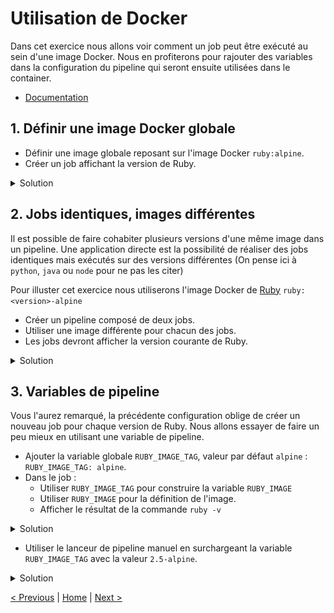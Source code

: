 # Utilisation de Docker

Dans cet exercice nous allons voir comment un job peut être exécuté au sein d'une image Docker. 
Nous en profiterons pour rajouter des variables dans la configuration du pipeline qui seront ensuite utilisées dans le container.

* [Documentation](https://docs.gitlab.com/ce/ci/docker/README.html)

## 1. Définir une image Docker globale
    
* Définir une image globale reposant sur l'image Docker `ruby:alpine`.  
* Créer un job affichant la version de Ruby.

<details>
<summary>Solution</summary>
<p>

```yaml
image: ruby:alpine
    
myRubyTest:
  stage: test
  script:
    - ruby -v
```

</p>
</details>

## 2. Jobs identiques, images différentes 

Il est possible de faire cohabiter plusieurs versions d'une même image dans un pipeline.
Une application directe est la possibilité de réaliser des jobs identiques mais exécutés 
sur des versions différentes (On pense ici à `python`, `java` ou `node` pour ne pas les citer)

Pour illuster cet exercice nous utiliserons l'image Docker de [Ruby](https://hub.docker.com/_/ruby) `ruby:<version>-alpine`
 
* Créer un pipeline composé de deux jobs.
* Utiliser une image différente pour chacun des jobs.
* Les jobs devront afficher la version courante de Ruby.

<details>
<summary>Solution</summary>
<p>

```yaml
myRubyTest:2.6:
  stage: test
  image: ruby:2.6-alpine
  script:
    - ruby -v

myRubyTest:2.5:
  stage: test
  image: ruby:2.5-alpine
  script:
    - ruby -v
```

</p>
</details>

## 3. Variables de pipeline

Vous l'aurez remarqué, la précédente configuration oblige de créer un nouveau job pour chaque version de Ruby.
Nous allons essayer de faire un peu mieux en utilisant une variable de pipeline.

* Ajouter la variable globale `RUBY_IMAGE_TAG`, valeur par défaut `alpine` : `RUBY_IMAGE_TAG: alpine`. 
* Dans le job :
    * Utiliser `RUBY_IMAGE_TAG` pour construire la variable `RUBY_IMAGE`
    * Utiliser `RUBY_IMAGE` pour la définition de l'image.
    * Afficher le résultat de la commande `ruby -v`

<details>
<summary>Solution</summary>
<p>

```yaml
variables:
  RUBY_IMAGE_TAG: alpine

myRubyTest:
  stage: test
  variables:
    RUBY_IMAGE: ruby:${RUBY_IMAGE_TAG}
  image: $RUBY_IMAGE
  script:
    - ruby -v
```

</p>
</details>

* Utiliser le lanceur de pipeline manuel en surchargeant la variable `RUBY_IMAGE_TAG` avec la valeur `2.5-alpine`.

<details>
<summary>Solution</summary>
<p>

<p>
<img src="pipeline-run.png" height="200">
</p> 

... puis ...

<p>
<img src="pipeline-params.png" height="400">
</p> 

</p>
</details>

[< Previous](../exercice_1) | [Home](..) | [Next >](../exercice_3)